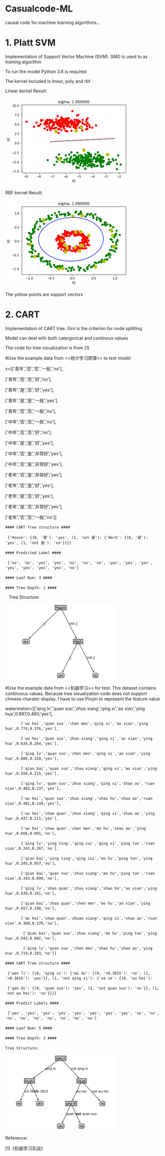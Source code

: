 # Casualcode-ML

causal code for machine learning algorithms...

# 1. Platt SVM

Implementation of Support Vector Machine (SVM). SMO is used to as training algorithm

To run the model Python 3.6 is required

The kernel included is linear, poly and rbf

Linear kernel Result:

![img](https://github.com/WoshidaCaiB/casualcode/blob/master/SVM/output_2_1.png)

RBF kernel Result:

![img](https://github.com/WoshidaCaiB/casualcode/blob/master/SVM/output_4_1.png)

The yellow points are support vectors

# 2. CART 

Implementation of CART tree. Gini is the criterion for node splitting

Model can deal with both catergorical and continous values

The code for tree visualization is from [1]

#Use the example data from <<统计学习原理>> to test model

x=[['青年','否','否','一般','no'],

   ['青年','否','否','好','no'],
   
  ['青年','是','否','好','yes'],
  
  ['青年','是','是','一般','yes'],
  
  ['青年','否','否','一般','no'],
  
  ['中年','否','否','一般','no'],
  
  ['中年','否','否','好','no'],
  
  ['中年','是','是','好','yes'],
  
  ['中年','否','是','非常好','yes'],
  
  ['中年','否','是','非常好','yes'],
  
  ['老年','否','是','非常好','yes'],
  
  ['老年','否','是','好','yes'],
  
  ['老年','是','否','好','yes'],
  
  ['老年','是','否','非常好','yes'],
  
  ['老年','否','否','一般','no']]



    #### CART Tree structure ####
	
     {'House': {(0, '是'): 'yes', (1, 'not 是'): {'Work': {(0, '是'): 'yes', (1, 'not 是'): 'no'}}}}
	 
    #### Predicted Label ####
	
     ['no', 'no', 'yes', 'yes', 'no', 'no', 'no', 'yes', 'yes', 'yes', 'yes', 'yes', 'yes', 'yes', 'no']
	 
    #### Leaf Num: 3 ####
	
    #### Tree Depth: 2 ####
    
    Tree Structure:
    
   ![img](https://github.com/WoshidaCaiB/casualcode/blob/master/CART/output_3_1.png)

#Use the example data from <<机器学习>> for test. This dataset contains continuous values. Because tree visualization code does not support chinese charater display. I have to use Pinyin to represent the feature value

watermelon=[['qing lv','quan suo','zhuo xiang','qing xi','ao xian','ying hua',0.697,0.460,'yes'],

           ['wu hei','quan suo','chen men','qing xi','ao xian','ying hua',0.774,0.376,'yes'],
	   
           ['wu hei','quan suo','zhuo xiang','qing xi','ao xian','ying hua',0.634,0.264,'yes'],
	   
           ['qing lv','quan suo','chen men','qing xi','ao xian','ying hua',0.608,0.318,'yes'],
	   
           ['qian bai','quan suo','zhuo xiang','qing xi','ao xian','ying hua',0.556,0.215,'yes'],
	   
           ['qing lv','quan suo','zhuo xiang','qing xi','shao ao','ruan nian',0.403,0.237,'yes'],
	   
           ['wu hei','quan suo','zhuo xiang','shao hu','shao ao','ruan nian',0.481,0.149,'yes'],
	   
           ['wu hei','shao quan','zhuo xiang','qing xi','shao ao','ying hua',0.437,0.211,'yes'],
	   
           ['wu hei','shao quan','chen men','mo hu','shao ao','ying hua',0.666,0.091,'no'],
	   
           ['qing lv','ying ting','qing cui','qing xi','ping tan','ruan nian',0.243,0.267,'no'],
	   
           ['qian bai','ying ting','qing cui','mo hu','ping tan','ying hua',0.245,0.057,'no'],
	   
           ['qian bai','quan suo','zhuo xiang','mo hu','ping tan','ruan nian',0.343,0.099,'no'],
	   
           ['qing lv','shao quan','zhuo xiang','shao hu','ao xian','ying hua',0.639,0.161,'no'],
	   
           ['qian bai','shao quan','chen men','mo hu','ao xian','ying hua',0.657,0.198,'no'],
	   
           ['wu hei','shao quan','zhuao xiang','qing xi','shao ao','ruan nian',0.360,0.370,'no'],
	   
            ['qian bai','quan suo','zhuo xiang','mo hu','ping tan','ying hua',0.593,0.042,'no'],
	    
            ['qing lv','quan suo','chen men','shao hu','shao ao','ying hua',0.719,0.103,'no']]

    #### CART Tree structure ####
	
     {'wen li': {(0, 'qing xi'): {'mi du': {(0, '<0.3815'): 'no', (1, '>0.3815'): 'yes'}}, (1, 'not qing xi'): {'se ze': {(0, 'wu hei'): 
     
     {'gen di': {(0, 'quan suo'): 'yes', (1, 'not quan suo'): 'no'}}, (1, 'not wu hei'): 'no'}}}}
	 
    #### Predict Labels ####
	
     ['yes', 'yes', 'yes', 'yes', 'yes', 'yes', 'yes', 'yes', 'no', 'no', 'no', 'no', 'no', 'no', 'no', 'no', 'no']
	 
    #### Leaf Num: 5 ####
	
    #### Tree Depth: 3 ####
	
    Tree Structure:
    
   ![img](https://github.com/WoshidaCaiB/casualcode/blob/master/CART/output_4_1.png)
    
Reference:

[1]《机器学习实战》
